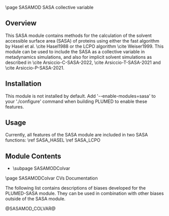 \page SASAMOD SASA collective variable

<!-- 
description: Solvent Accessible Surface Area collective variable (SASA)
authors: Andrea Arsiccio
reference: \cite Hasel1988 \cite Weiser1999 \cite Arsiccio-C-SASA-2022 \cite Arsiccio-T-SASA-2021 \cite Arsiccio-P-SASA-2021
-->

## Overview

This SASA module contains methods for the calculation of the solvent accessible surface area (SASA) of proteins using either the fast algorithm by Hasel et al. \cite Hasel1988 or the LCPO algorithm \cite Weiser1999. This module can be used to include the SASA as a collective variable in metadynamics simulations, and also for implicit solvent simulations as described in \cite Arsiccio-C-SASA-2022, \cite Arsiccio-T-SASA-2021 and \cite Arsiccio-P-SASA-2021.

## Installation 
This module is not installed by default. Add '\-\-enable-modules=sasa' to your './configure' command when building PLUMED to enable these features.

## Usage
Currently, all features of the SASA module are included in two SASA functions: \ref SASA_HASEL \ref SASA_LCPO

## Module Contents
- \subpage SASAMODColvar

\page SASAMODColvar CVs Documentation

The following list contains descriptions of biases developed for the PLUMED-SASA module. They can be used in combination with other biases outside of the SASA module.

@SASAMOD_COLVAR@
